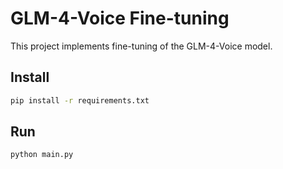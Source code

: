 # GLM-4-Voice Fine-tuning

This project implements fine-tuning of the GLM-4-Voice model.

## Install

```bash
pip install -r requirements.txt
```

## Run

```bash
python main.py
```
